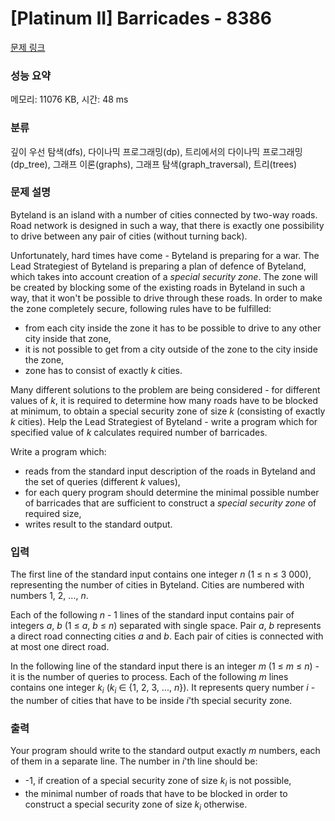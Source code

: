 # [Platinum II] Barricades - 8386 

[문제 링크](https://www.acmicpc.net/problem/8386) 

### 성능 요약

메모리: 11076 KB, 시간: 48 ms

### 분류

깊이 우선 탐색(dfs), 다이나믹 프로그래밍(dp), 트리에서의 다이나믹 프로그래밍(dp_tree), 그래프 이론(graphs), 그래프 탐색(graph_traversal), 트리(trees)

### 문제 설명

<p>Byteland is an island with a number of cities connected by two-way roads. Road network is designed in such a way, that there is exactly one possibility to drive between any pair of cities (without turning back).</p>

<p>Unfortunately, hard times have come - Byteland is preparing for a war. The Lead Strategiest of Byteland is preparing a plan of defence of Byteland, which takes into account creation of a <i>special security zone</i>. The zone will be created by blocking some of the existing roads in Byteland in such a way, that it won't be possible to drive through these roads. In order to make the zone completely secure, following rules have to be fulfilled:</p>

<ul>
	<li>from each city inside the zone it has to be possible to drive to any other city inside that zone,</li>
	<li>it is not possible to get from a city outside of the zone to the city inside the zone,</li>
	<li>zone has to consist of exactly <em>k</em> cities.</li>
</ul>

<p>Many different solutions to the problem are being considered - for different values of <em>k</em>, it is required to determine how many roads have to be blocked at minimum, to obtain a special security zone of size <em>k</em> (consisting of exactly <em>k</em> cities). Help the Lead Strategiest of Byteland - write a program which for specified value of <em>k</em> calculates required number of barricades.</p>

<p>Write a program which:</p>

<ul>
	<li>reads from the standard input description of the roads in Byteland and the set of queries (different <em>k</em> values),</li>
	<li>for each query program should determine the minimal possible number of barricades that are sufficient to construct a <i>special security zone</i> of required size,</li>
	<li>writes result to the standard output.</li>
</ul>

### 입력 

 <p>The first line of the standard input contains one integer <em>n</em> (1 ≤ n ≤ 3 000), representing the number of cities in Byteland. Cities are numbered with numbers 1, 2, ..., <em>n</em>.</p>

<p>Each of the following <em>n</em> - 1 lines of the standard input contains pair of integers <em>a</em>, <em>b</em> (1 ≤ <em>a</em>, <em>b</em> ≤ <em>n</em>) separated with single space. Pair <em>a</em>, <em>b</em> represents a direct road connecting cities <em>a</em> and <em>b</em>. Each pair of cities is connected with at most one direct road.</p>

<p>In the following line of the standard input there is an integer <em>m</em> (1 ≤ <em>m</em> ≤ <em>n</em>) - it is the number of queries to process. Each of the following <em>m</em> lines contains one integer <em>k<sub>i</sub></em> (<em>k<sub>i</sub></em> ∈ {1, 2, 3, ..., <em>n</em>}). It represents query number <em>i</em> - the number of cities that have to be inside <em>i</em>'th special security zone.</p>

### 출력 

 <p>Your program should write to the standard output exactly <em>m</em> numbers, each of them in a separate line. The number in <em>i</em>'th line should be:</p>

<ul>
	<li>-1, if creation of a special security zone of size <em>k<sub>i</sub></em> is not possible,</li>
	<li>the minimal number of roads that have to be blocked in order to construct a special security zone of size <em>k<sub>i</sub></em> otherwise.</li>
</ul>


